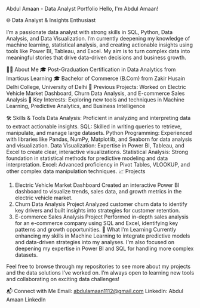 


Abdul Amaan - Data Analyst Portfolio
Hello, I'm Abdul Amaan!

🌐 Data Analyst & Insights Enthusiast

I’m a passionate data analyst with strong skills in SQL, Python, Data Analysis, and Data Visualization. I’m currently deepening my knowledge of machine learning, statistical analysis, and creating actionable insights using tools like Power BI, Tableau, and Excel. My aim is to turn complex data into meaningful stories that drive data-driven decisions and business growth.

👨‍💻 About Me
🎓 Post-Graduation Certification in Data Analytics from Imarticus Learning
🎓 Bachelor of Commerce (B.Com) from Zakir Husain Delhi College, University of Delhi
💼 Previous Projects: Worked on Electric Vehicle Market Dashboard, Churn Data Analysis, and E-commerce Sales Analysis
🧩 Key Interests: Exploring new tools and techniques in Machine Learning, Predictive Analytics, and Business Intelligence

🛠️ Skills & Tools
Data Analysis: Proficient in analyzing and interpreting data to extract actionable insights.
SQL: Skilled in writing queries to retrieve, manipulate, and manage large datasets.
Python Programming: Experienced with libraries like Pandas, NumPy, Matplotlib, and Seaborn for data analysis and visualization.
Data Visualization: Expertise in Power BI, Tableau, and Excel to create clear, interactive visualizations.
Statistical Analysis: Strong foundation in statistical methods for predictive modeling and data interpretation.
Excel: Advanced proficiency in Pivot Tables, VLOOKUP, and other complex data manipulation techniques.
📈 Projects
1. Electric Vehicle Market Dashboard
Created an interactive Power BI dashboard to visualize trends, sales data, and growth metrics in the electric vehicle market.
2. Churn Data Analysis Project
Analyzed customer churn data to identify key drivers and built insights into strategies for customer retention.
3. E-commerce Sales Analysis Project
Performed in-depth sales analysis for an e-commerce company using SQL and Excel, identifying key patterns and growth opportunities.
🌱 What I’m Learning
Currently enhancing my skills in Machine Learning to integrate predictive models and data-driven strategies into my analyses. I'm also focused on deepening my expertise in Power BI and SQL for handling more complex datasets.

Feel free to browse through my repositories to see more about my projects and the data solutions I’ve worked on. I’m always open to learning new tools and collaborating on exciting data challenges!

📬 Connect with Me
Email: abdulamaan1112@gmail.com
LinkedIn: Abdul Amaan LinkedIn
